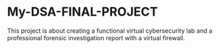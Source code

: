 # My-DSA-FINAL-PROJECT
This project is about creating a functional virtual cybersecurity lab and a professional forensic investigation report with a virtual firewall.
